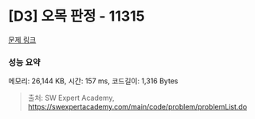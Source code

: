 # [D3] 오목 판정 - 11315 

[문제 링크](https://swexpertacademy.com/main/code/problem/problemDetail.do?contestProbId=AXaSUPYqPYMDFASQ) 

### 성능 요약

메모리: 26,144 KB, 시간: 157 ms, 코드길이: 1,316 Bytes



> 출처: SW Expert Academy, https://swexpertacademy.com/main/code/problem/problemList.do
